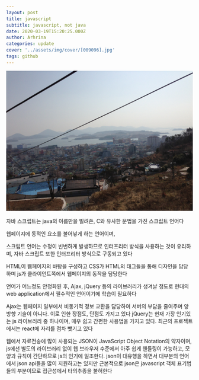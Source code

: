 ```yaml
---
layout: post
title: javascript
subtitle: javascript, not java
date: 2020-03-19T15:20:25.000Z
author: Arhrina
categories: update
cover: '../assets/img/cover/[009096].jpg'
tags: github
---
```


<img src="https://github.com/arhrina/arhrina.github.io/blob/master/assets/img/cover/[009096].jpg?raw=true">

자바 스크립트는 java의 이름만을 빌려쓴, C와 유사한 문법을 가진 스크립트 언어다

웹페이지에 동적인 요소를 불어넣게 하는 언어이며,

스크립트 언어는 수정이 빈번하게 발생하므로 인터프리터 방식을 사용하는 것이 유리하며, 자바 스크립트 또한 인터프리터 방식으로 구동되고 있다

HTML이 웹페이지의 바탕을 구성하고 CSS가 HTML의 태그들을 통해 디자인을 담당하며 js가 클라이언트쪽에서 웹페이지의 동작을 담당한다

언어가 어느정도 안정화된 후, Ajax, jQuery 등의 라이브러리가 생겨날 정도로 현대의 web application에서 필수적인 언어이기에 학습이 필요하다

Ajax는 웹페이지 일부에서 비동기적 정보 교환을 담당하여 서버의 부담을 줄여주며 양방향 기술이 아니다. 이로 인한 장점도, 단점도 가지고 있다
jQuery는 현재 가장 인기있는 js 라이브러리 중 하나이며, 매우 쉽고 간편한 사용법을 가지고 있다. 최근의 프로젝트에서는 react에 자리를 점차 뺏기고 있다


웹에서 자료전송에 많이 사용되는 JSON이 JavaScript Object Notation의 약자이며, js에선 별도의 라이브러리 없이 웹 브라우저 수준에서 아주 쉽게
핸들링이 가능하고, 모양과 규칙이 간단하므로 js의 인기에 일조한다. json이 대유행을 하면서 대부분의 언어에서 json api들을 많이 지원하고는 있지만
근본적으로 json은 javascript 객체 표기법들의 부분이므로 접근성에서 타의추종을 불허한다